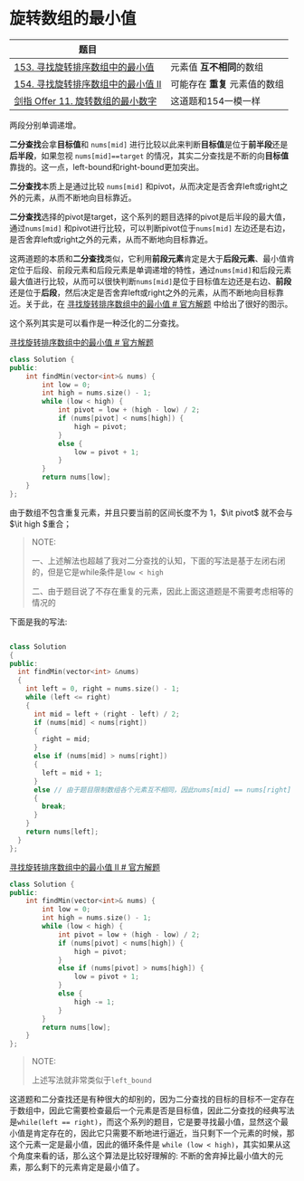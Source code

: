 # 旋转数组的最小值



| 题目                                                         |                                |
| ------------------------------------------------------------ | ------------------------------ |
| [153. 寻找旋转排序数组中的最小值](https://leetcode.cn/problems/find-minimum-in-rotated-sorted-array/) | 元素值 **互不相同**的数组      |
| [154. 寻找旋转排序数组中的最小值 II](https://leetcode.cn/problems/find-minimum-in-rotated-sorted-array-ii/) | 可能存在 **重复** 元素值的数组 |
| [剑指 Offer 11. 旋转数组的最小数字](https://leetcode.cn/problems/xuan-zhuan-shu-zu-de-zui-xiao-shu-zi-lcof/) | 这道题和154一模一样            |

两段分别单调递增。

**二分查找**会拿**目标值**和 `nums[mid]` 进行比较以此来判断**目标值**是位于**前半段**还是**后半段**，如果忽视 `nums[mid]==target` 的情况，其实二分查找是不断的向**目标值**靠拢的。这一点，left-bound和right-bound更加突出。

**二分查找**本质上是通过比较 `nums[mid]` 和pivot，从而决定是否舍弃left或right之外的元素，从而不断地向目标靠近。

**二分查找**选择的pivot是target，这个系列的题目选择的pivot是后半段的最大值，通过`nums[mid]` 和pivot进行比较，可以判断pivot位于`nums[mid]` 左边还是右边，是否舍弃left或right之外的元素，从而不断地向目标靠近。



这两道题的本质和**二分查找**类似，它利用**前段元素**肯定是大于**后段元素**、最小值肯定位于后段、前段元素和后段元素是单调递增的特性，通过`nums[mid]`和后段元素最大值进行比较，从而可以很快判断`nums[mid]`是位于目标值左边还是右边、**前段**还是位于**后段**，然后决定是否舍弃left或right之外的元素，从而不断地向目标靠近。关于此，在 [寻找旋转排序数组中的最小值 # 官方解题](https://leetcode.cn/problems/find-minimum-in-rotated-sorted-array/solution/xun-zhao-xuan-zhuan-pai-xu-shu-zu-zhong-5irwp/) 中给出了很好的图示。

这个系列其实是可以看作是一种泛化的二分查找。

[寻找旋转排序数组中的最小值 # 官方解题](https://leetcode.cn/problems/find-minimum-in-rotated-sorted-array/solution/xun-zhao-xuan-zhuan-pai-xu-shu-zu-zhong-5irwp/) 

```c++
class Solution {
public:
    int findMin(vector<int>& nums) {
        int low = 0;
        int high = nums.size() - 1;
        while (low < high) {
            int pivot = low + (high - low) / 2;
            if (nums[pivot] < nums[high]) {
                high = pivot;
            }
            else {
                low = pivot + 1;
            }
        }
        return nums[low];
    }
};
```

由于数组不包含重复元素，并且只要当前的区间长度不为 1，$\it pivot$ 就不会与 $\it high $重合；

> NOTE:
>
> 一、上述解法也超越了我对二分查找的认知，下面的写法是基于左闭右闭的，但是它是while条件是`low < high`
>
> 二、由于题目说了不存在重复的元素，因此上面这道题是不需要考虑相等的情况的



下面是我的写法:

```c++

class Solution
{
public:
  int findMin(vector<int> &nums)
  {
    int left = 0, right = nums.size() - 1;
    while (left <= right)
    {
      int mid = left + (right - left) / 2;
      if (nums[mid] < nums[right])
      {
        right = mid;
      }
      else if (nums[mid] > nums[right])
      {
        left = mid + 1;
      }
      else // 由于题目限制数组各个元素互不相同，因此nums[mid] == nums[right] 的唯一情况是 left == right，也就是它们指向同一个元素
      {
        break;
      }
    }
    return nums[left];
  }
};
```



[寻找旋转排序数组中的最小值 II # 官方解题](https://leetcode.cn/problems/find-minimum-in-rotated-sorted-array-ii/solution/xun-zhao-xuan-zhuan-pai-xu-shu-zu-zhong-de-zui--16/)

```c++
class Solution {
public:
    int findMin(vector<int>& nums) {
        int low = 0;
        int high = nums.size() - 1;
        while (low < high) {
            int pivot = low + (high - low) / 2;
            if (nums[pivot] < nums[high]) {
                high = pivot;
            }
            else if (nums[pivot] > nums[high]) {
                low = pivot + 1;
            }
            else {
                high -= 1;
            }
        }
        return nums[low];
    }
};

```

> NOTE:
>
> 上述写法就非常类似于`left_bound`



这道题和二分查找还是有种很大的却别的，因为二分查找的目标的目标不一定存在于数组中，因此它需要检查最后一个元素是否是目标值，因此二分查找的经典写法是`while(left == right)`，而这个系列的题目，它是要寻找最小值，显然这个最小值是肯定存在的，因此它只需要不断地进行逼近，当只剩下一个元素的时候，那这个元素一定是最小值，因此的循环条件是 `while (low < high)`，其实如果从这个角度来看的话，那么这个算法是比较好理解的: 不断的舍弃掉比最小值大的元素，那么剩下的元素肯定是最小值了。

